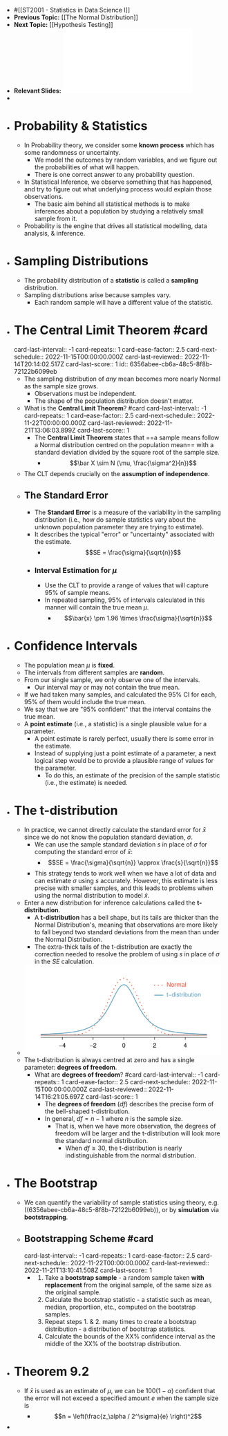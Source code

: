 - #[[ST2001 - Statistics in Data Science I]]
- **Previous Topic:** [[The Normal Distribution]]
- **Next Topic:** [[Hypothesis Testing]]
- **Relevant Slides:** ![Lecture 8- Sampling dist. and Confidence Intervals(1).pdf](../assets/Lecture_8-_Sampling_dist._and_Confidence_Intervals(1)_1666624233800_0.pdf)
-
- # Probability & Statistics
	- In Probability theory, we consider some **known process** which has some randomness or uncertainty.
		- We model the outcomes by random variables, and we figure out the probabilities of what will happen.
		- There is one correct answer to any probability question.
	- In Statistical Inference, we observe something that has happened, and try to figure out what underlying process would explain those observations.
		- The basic aim behind all statistical methods is to make inferences about a population by studying a relatively small sample from it.
	- Probability is the engine that drives all statistical modelling, data analysis, & inference.
- # Sampling Distributions
	- The probability distribution of a **statistic** is called a **sampling** distribution.
	- Sampling distributions arise because samples vary.
		- Each random sample will have a different value of the statistic.
- # The Central Limit Theorem #card
  card-last-interval:: -1
  card-repeats:: 1
  card-ease-factor:: 2.5
  card-next-schedule:: 2022-11-15T00:00:00.000Z
  card-last-reviewed:: 2022-11-14T20:14:02.517Z
  card-last-score:: 1
  id:: 6356abee-cb6a-48c5-8f8b-72122b6099eb
	- The sampling distribution of *any* mean becomes more nearly Normal as the sample size grows.
		- Observations must be independent.
		- The shape of the population distribution doesn't matter.
	- What is the **Central Limit Theorem**? #card
	  card-last-interval:: -1
	  card-repeats:: 1
	  card-ease-factor:: 2.5
	  card-next-schedule:: 2022-11-22T00:00:00.000Z
	  card-last-reviewed:: 2022-11-21T13:06:03.899Z
	  card-last-score:: 1
		- The **Central Limit Theorem** states that ==a sample means follow a Normal distribution centred on the population mean== with a standard deviation divided by the square root of the sample size.
			- $$\bar X \sim N (\mu, \frac{\sigma^2}{n})$$
	- The CLT depends crucially on the **assumption of independence**.
	- ## The Standard Error
		- The **Standard Error** is a measure of the variability in the sampling distribution (i.e., how do sample statistics vary about the unknown population parameter they are trying to estimate).
		- It describes the typical "error" or "uncertainty" associated with the estimate.
			- $$SE = \frac{\sigma}{\sqrt{n}}$$
		- ### Interval Estimation for $\mu$
			- Use the CLT to provide a range of values that will capture 95% of sample means.
			- In repeated sampling, 95% of intervals calculated in this manner will contain the true mean $\mu$.
				- $$\bar{x} \pm 1.96 \times \frac{\sigma}{\sqrt{n}}$$
- # Confidence Intervals
	- The population mean $\mu$ is **fixed**.
	- The intervals from different samples are **random**.
	- From our single sample, we only observe one of the intervals.
		- Our interval may or may not contain the true mean.
	- If we had taken many samples, and calculated the 95% CI for each, 95% of them would include the true mean.
	- We say that we are "95% confident" that the interval contains the true mean.
	- A **point estimate** (i.e., a statistic) is a single plausible value for a parameter.
		- A point estimate is rarely perfect, usually there is some error in the estimate.
		- Instead of supplying just a point estimate of a parameter, a next logical step would be to provide a plausible range of values for the parameter.
			- To do this, an estimate of the precision of the sample statistic (i.e., the estimate) is needed.
- # The t-distribution
	- In practice, we cannot directly calculate the standard error for $\bar x$ since we do not know the population standard deviation, $\sigma$.
		- We can use the sample standard deviation $s$ in place of $\sigma$ for computing the standard error of $\bar x$:
			- $$SE = \frac{\sigma}{\sqrt{n}} \approx \frac{s}{\sqrt{n}}$$
		- This strategy tends to work well when we have a lot of data and can estimate $\sigma$ using $s$ accurately. However, this estimate is less precise with smaller samples, and this leads to problems when using the normal distribution to model $\bar x$.
	- Enter a new distribution for inference calculations called the **t-distribution**.
		- A **t-distribution** has a bell shape, but its tails are thicker than the Normal Distribution's, meaning that observations are more likely to fall beyond two standard deviations from the mean than under the Normal Distribution.
		- The extra-thick tails of the t-distribution are exactly the correction needed to resolve the problem of using $s$ in place of $\sigma$ in the $SE$ calculation.
	- ![image.png](../assets/image_1668111313285_0.png)
	- The t-distribution is always centred at zero and has a single parameter: **degrees of freedom**.
		- What are **degrees of freedom**? #card
		  card-last-interval:: -1
		  card-repeats:: 1
		  card-ease-factor:: 2.5
		  card-next-schedule:: 2022-11-15T00:00:00.000Z
		  card-last-reviewed:: 2022-11-14T16:21:05.697Z
		  card-last-score:: 1
			- The **degrees of freedom** ($df$) describes the precise form of the bell-shaped t-distribution.
			- In general, $df = n -1$ where $n$ is the sample size.
				- That is, when we have more observation, the degrees of freedom will be larger and the t-distribution will look more the standard normal distribution.
					- When $df \geq 30$, the t-distribution is nearly indistinguishable from the normal distribution.
- # The Bootstrap
	- We can quantify the variability of sample statistics using theory, e.g. ((6356abee-cb6a-48c5-8f8b-72122b6099eb)), or by **simulation** via **bootstrapping**.
	- ## Bootstrapping Scheme #card
	  card-last-interval:: -1
	  card-repeats:: 1
	  card-ease-factor:: 2.5
	  card-next-schedule:: 2022-11-22T00:00:00.000Z
	  card-last-reviewed:: 2022-11-21T13:10:41.508Z
	  card-last-score:: 1
		- 1. Take a **bootstrap sample** - a random sample taken **with replacement** from the original sample, of the same size as the original sample.
		  2. Calculate the bootstrap statistic - a statistic such as mean, median, proportiion, etc., computed on the bootstrap samples.
		  3. Repeat steps 1. & 2. many times to create a bootstrap distribution - a distribution of bootstrap statistics.
		  4. Calculate the bounds of the XX% confidence interval as the middle of the XX% of the bootstrap distribution.
- # Theorem 9.2
	- If $\bar x$ is used as an estimate of $\mu$, we can be $100(1 - \alpha)%$ confident that the error will not exceed a specified amount $e$ when the sample size is
		- $$n = \left(\frac{z_\alpha / 2^\sigma}{e} \right)^2$$
-